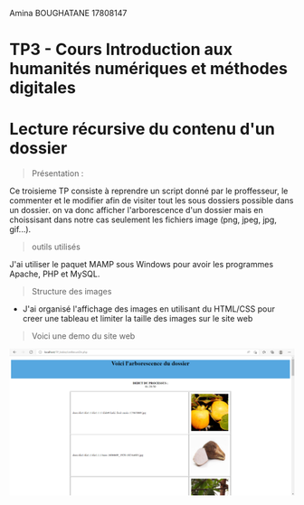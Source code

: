 Amina BOUGHATANE 17808147

# TP3 - Cours Introduction aux  humanités numériques et méthodes digitales
# Lecture récursive du contenu d'un dossier

> Présentation :

Ce troisieme TP consiste à reprendre un script donné par le proffesseur, le commenter et le modifier afin de visiter tout les sous dossiers possible dans un dossier. on va donc afficher l'arborescence d'un dossier mais en choissisant dans notre cas seulement les fichiers image (png, jpeg, jpg, gif...). 

> outils utilisés 

J'ai utiliser le paquet MAMP sous Windows pour avoir les programmes Apache, PHP et MySQL.


> Structure des images 
* J'ai organisé l'affichage des images en utilisant du HTML/CSS pour creer une tableau et limiter la taille des images sur le site web


> Voici une demo du site web

 ![DEMO](https://github.com/aboughatane/TP3_THYP/blob/main/Capture/Capture1.PNG)



